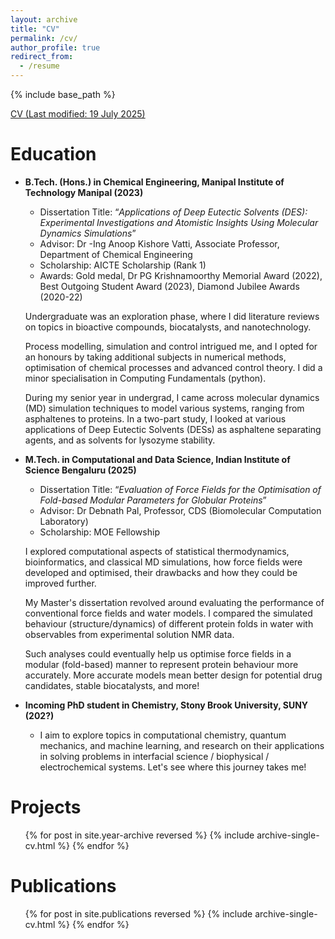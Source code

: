 ```yaml
---
layout: archive
title: "CV"
permalink: /cv/
author_profile: true
redirect_from:
  - /resume
---
```


{% include base_path %}

[CV (Last modified: 19 July 2025)](CV.pdf)

Education
======

* **B.Tech. (Hons.) in Chemical Engineering, Manipal Institute of Technology Manipal (2023)**
  * Dissertation Title: “_Applications of Deep Eutectic Solvents (DES): Experimental Investigations and Atomistic Insights Using Molecular Dynamics Simulations_”
  * Advisor: Dr -Ing Anoop Kishore Vatti, Associate Professor, Department of Chemical Engineering
  * Scholarship: AICTE Scholarship (Rank 1)
  * Awards: Gold medal, Dr PG Krishnamoorthy Memorial Award (2022), Best Outgoing Student Award (2023), Diamond Jubilee Awards (2020-22)
  
  Undergraduate was an exploration phase, where I did literature reviews on topics in bioactive compounds, biocatalysts, and nanotechnology.

  Process modelling, simulation and control intrigued me, and I opted for an honours by taking additional subjects in numerical methods, optimisation of chemical processes and advanced control theory. I did a minor specialisation in Computing Fundamentals (python). 

  During my senior year in undergrad, I came across molecular dynamics (MD) simulation techniques to model various systems, ranging from asphaltenes to proteins. In a two-part study, I looked at various applications of Deep Eutectic Solvents (DESs) as asphaltene separating agents, and as solvents for lysozyme stability. 

  
* **M.Tech. in Computational and Data Science, Indian Institute of Science Bengaluru (2025)**
  * Dissertation Title: “_Evaluation of Force Fields for the Optimisation of Fold-based Modular Parameters for Globular Proteins_”
  * Advisor: Dr Debnath Pal, Professor, CDS (Biomolecular Computation Laboratory)
  * Scholarship: MOE Fellowship

  I explored computational aspects of statistical thermodynamics, bioinformatics, and classical MD simulations, how force fields were developed and optimised, their drawbacks and how they could be improved further. 

  My Master's dissertation revolved around evaluating the performance of conventional force fields and water models. I compared the simulated behaviour (structure/dynamics) of different protein folds in water with observables from experimental solution NMR data.

  Such analyses could eventually help us optimise force fields in a modular (fold-based) manner to represent protein behaviour more accurately. More accurate models mean better design for potential drug candidates, stable biocatalysts, and more!

* **Incoming PhD student in Chemistry, Stony Brook University, SUNY (202?)**
  * I aim to explore topics in computational chemistry, quantum mechanics, and machine learning, and research on their applications in solving problems in interfacial science / biophysical / electrochemical systems. Let's see where this journey takes me!

Projects
=====
  <ul>{% for post in site.year-archive reversed %}
    {% include archive-single-cv.html %}
  {% endfor %}</ul>
    
Publications
======
  <ul>{% for post in site.publications reversed %}
    {% include archive-single-cv.html %}
  {% endfor %}</ul>
  

